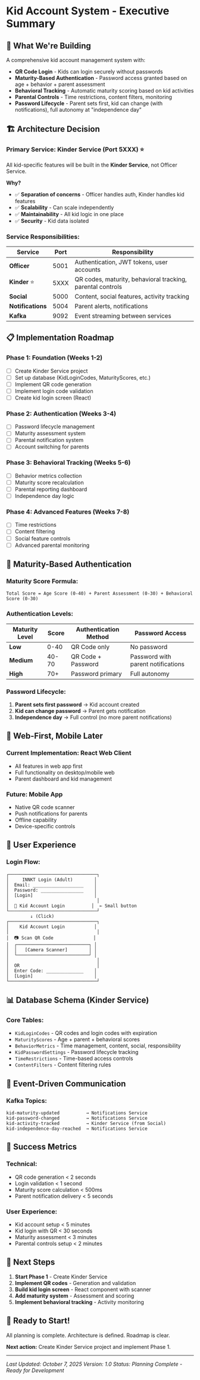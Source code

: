 # Kid Account System - Executive Summary

## 🎯 **What We're Building**

A comprehensive kid account management system with:
- **QR Code Login** - Kids can login securely without passwords
- **Maturity-Based Authentication** - Password access granted based on age + behavior + parent assessment
- **Behavioral Tracking** - Automatic maturity scoring based on kid activities
- **Parental Controls** - Time restrictions, content filters, monitoring
- **Password Lifecycle** - Parent sets first, kid can change (with notifications), full autonomy at "independence day"

## 🏗️ **Architecture Decision**

### **Primary Service: Kinder Service (Port 5XXX)** ⭐

All kid-specific features will be built in the **Kinder Service**, not Officer Service.

**Why?**
- ✅ **Separation of concerns** - Officer handles auth, Kinder handles kid features
- ✅ **Scalability** - Can scale independently
- ✅ **Maintainability** - All kid logic in one place
- ✅ **Security** - Kid data isolated

### **Service Responsibilities:**

| Service | Port | Responsibility |
|---------|------|----------------|
| **Officer** | 5001 | Authentication, JWT tokens, user accounts |
| **Kinder** ⭐ | 5XXX | QR codes, maturity, behavioral tracking, parental controls |
| **Social** | 5000 | Content, social features, activity tracking |
| **Notifications** | 5004 | Parent alerts, notifications |
| **Kafka** | 9092 | Event streaming between services |

## 📋 **Implementation Roadmap**

### **Phase 1: Foundation (Weeks 1-2)**
- [ ] Create Kinder Service project
- [ ] Set up database (KidLoginCodes, MaturityScores, etc.)
- [ ] Implement QR code generation
- [ ] Implement login code validation
- [ ] Create kid login screen (React)

### **Phase 2: Authentication (Weeks 3-4)**
- [ ] Password lifecycle management
- [ ] Maturity assessment system
- [ ] Parental notification system
- [ ] Account switching for parents

### **Phase 3: Behavioral Tracking (Weeks 5-6)**
- [ ] Behavior metrics collection
- [ ] Maturity score recalculation
- [ ] Parental reporting dashboard
- [ ] Independence day logic

### **Phase 4: Advanced Features (Weeks 7-8)**
- [ ] Time restrictions
- [ ] Content filtering
- [ ] Social feature controls
- [ ] Advanced parental monitoring

## 🔐 **Maturity-Based Authentication**

### **Maturity Score Formula:**
```
Total Score = Age Score (0-40) + Parent Assessment (0-30) + Behavioral Score (0-30)
```

### **Authentication Levels:**

| Maturity Level | Score | Authentication Method | Password Access |
|----------------|-------|----------------------|-----------------|
| **Low** | 0-40 | QR Code only | No password |
| **Medium** | 40-70 | QR Code + Password | Password with parent notifications |
| **High** | 70+ | Password primary | Full autonomy |

### **Password Lifecycle:**
1. **Parent sets first password** → Kid account created
2. **Kid can change password** → Parent gets notification
3. **Independence day** → Full control (no more parent notifications)

## 📱 **Web-First, Mobile Later**

### **Current Implementation: React Web Client**
- All features in web app first
- Full functionality on desktop/mobile web
- Parent dashboard and kid management

### **Future: Mobile App**
- Native QR code scanner
- Push notifications for parents
- Offline capability
- Device-specific controls

## 🎨 **User Experience**

### **Login Flow:**
```
┌─────────────────────────────────┐
│     INNKT Login (Adult)        │
│  Email: ___________________    │
│  Password: ________________    │
│  [Login]                       │
│                                 │
│  👶 Kid Account Login          │  ← Small button
└─────────────────────────────────┘
         ↓ (Click)
┌─────────────────────────────────┐
│    Kid Account Login           │
│                                 │
│  📷 Scan QR Code               │
│  ┌───────────────────────────┐ │
│  │   [Camera Scanner]        │ │
│  └───────────────────────────┘ │
│                                 │
│  OR                             │
│  Enter Code: ______________    │
│  [Login]                       │
└─────────────────────────────────┘
```

## 📊 **Database Schema (Kinder Service)**

### **Core Tables:**
- `KidLoginCodes` - QR codes and login codes with expiration
- `MaturityScores` - Age + parent + behavioral scores
- `BehaviorMetrics` - Time management, content, social, responsibility
- `KidPasswordSettings` - Password lifecycle tracking
- `TimeRestrictions` - Time-based access controls
- `ContentFilters` - Content filtering rules

## 🔄 **Event-Driven Communication**

### **Kafka Topics:**
```
kid-maturity-updated          → Notifications Service
kid-password-changed          → Notifications Service
kid-activity-tracked          → Kinder Service (from Social)
kid-independence-day-reached  → Notifications Service
```

## 🎯 **Success Metrics**

### **Technical:**
- QR code generation < 2 seconds
- Login validation < 1 second
- Maturity score calculation < 500ms
- Parent notification delivery < 5 seconds

### **User Experience:**
- Kid account setup < 5 minutes
- Kid login with QR < 30 seconds
- Maturity assessment < 3 minutes
- Parental controls setup < 2 minutes

## 📝 **Next Steps**

1. **Start Phase 1** - Create Kinder Service
2. **Implement QR codes** - Generation and validation
3. **Build kid login screen** - React component with scanner
4. **Add maturity system** - Assessment and scoring
5. **Implement behavioral tracking** - Activity monitoring

## 🚀 **Ready to Start!**

All planning is complete. Architecture is defined. Roadmap is clear.

**Next action:** Create Kinder Service project and implement Phase 1.

---

*Last Updated: October 7, 2025*
*Version: 1.0*
*Status: Planning Complete - Ready for Development*
